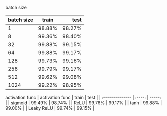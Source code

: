 batch size 

| batch size | train  |   test |
| :--------- | :----: | -----: |
| 1          | 98.88% | 98.27% |
| 8          | 99.36% | 98.40% |
| 32         | 99.88% | 99.15% |
| 64         | 99.88% | 99.17% |
| 128        | 99.73% | 99.16% |
| 256        | 99.79% | 99.17% |
| 512        | 99.62% | 99.08% |
| 1024       | 99.22% | 98.95% |

activation func
| activation func | train  |   test |
| :-------------- | :----: | -----: |
| sigmoid         | 99.49% | 98.74% |
| ReLU            | 99.76% | 99.17% |
| tanh            | 99.88% | 99.00% |
| Leaky ReLU      | 99.74% | 99.15% |